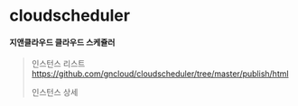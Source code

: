 # cloudscheduler
#### 지앤클라우드 클라우드 스케쥴러

> 인스턴스 리스트  
> https://github.com/gncloud/cloudscheduler/tree/master/publish/html
>
> 인스턴스 상세
> 





